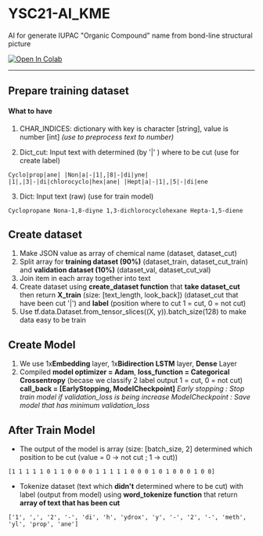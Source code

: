 # YSC21-AI_KME
AI for generate IUPAC "Organic Compound" name from bond-line structural picture

[![Open In Colab](https://colab.research.google.com/assets/colab-badge.svg)](https://colab.research.google.com/drive/1ltxA8A_e9ulmUyrG9iPwxBVMcqPH3XGy?usp=sharing/)


___

## Prepare training dataset
#### What to have
1. CHAR_INDICES: dictionary with key is character [string], value is number [int] *(use to preprocess text to number)*

2. Dict_cut: Input text with determined (by '|' ) where to be cut (use for create label)
```
Cyclo|prop|ane| |Non|a|-|1|,|8|-|di|yne| 
|1|,|3|-|di|chlorocyclo|hex|ane| |Hept|a|-|1|,|5|-|di|ene
```

3. Dict: Input text (raw) (use for train model)
```
Cyclopropane Nona-1,8-diyne 1,3-dichlorocyclohexane Hepta-1,5-diene
```

## Create dataset
1. Make JSON value as array of chemical name (dataset, dataset_cut)
2. Split array for **training dataset (90%)** (dataset_train, dataset_cut_train) and **validation dataset (10%)** (dataset_val, dataset_cut_val) 
3. Join item in each array together into text
4. Create dataset using **create_dataset function** that **take dataset_cut** then return **X_train**  (size: [text_length, look_back]) (dataset_cut that have been cut '|') and **label** (position where to cut 1 = cut, 0 = not cut)
5. Use tf.data.Dataset.from_tensor_slices((X, y)).batch_size(128) to make data easy to be train

## Create Model
1. We use 1x**Embedding** layer, 1x**Bidirection LSTM** layer, **Dense** Layer
2. Compiled **model optimizer = Adam**, **loss_function = Categorical Crossentropy** (becase we classify 2 label output 1 = cut, 0 = not cut) **call_back = [EarlyStopping, ModelCheckpoint]**
*Early stopping : Stop train model if validation_loss is being increase*
*ModelCheckpoint : Save model that has minimum validation_loss*

## After Train Model
- The output of the model is array (size: [batch_size, 2] determined which position to be cut (value = 0 -> not cut ; 1 -> cut))
```
[1 1 1 1 1 0 1 1 0 0 0 0 1 1 1 1 1 0 0 0 1 0 1 0 0 0 1 0 0]
```
- Tokenize dataset (text which **didn't** determined where to be cut) with label (output from model) using **word_tokenize function** that return **array of text that has been cut**
``` 
['1', ',', '2', '-', 'di', 'h', 'ydrox', 'y', '-', '2', '-', 'meth', 'yl', 'prop', 'ane']
```